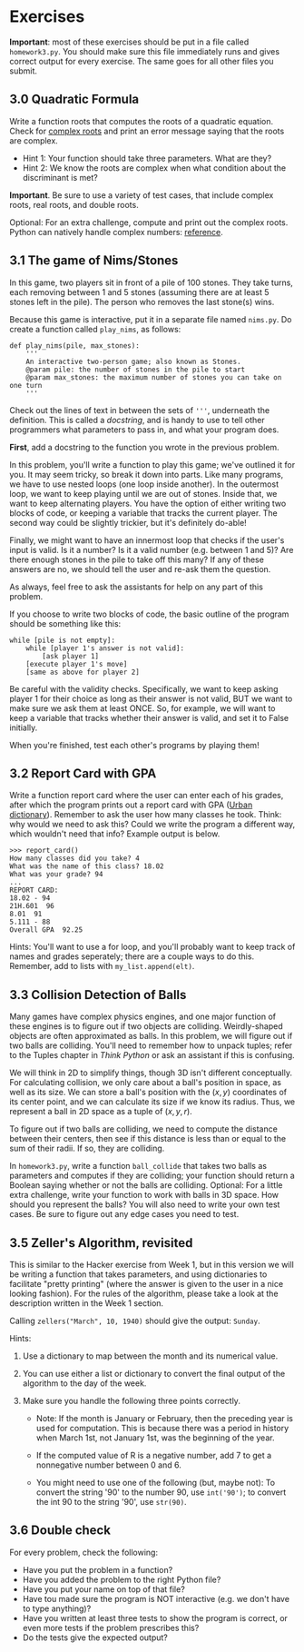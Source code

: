 # Exercises

**Important**: most of these exercises should be put in a file called
`homework3.py`. You should make sure this file immediately runs and gives
correct output for every exercise. The same goes for all other files you
submit.

## 3.0 Quadratic Formula

Write a function roots that computes the roots of a quadratic equation. Check
for [complex roots] and print an error message saying that the roots are
complex.

[complex roots]: http://en.wikipedia.org/wiki/Square_root#Square_roots_of_negative_and_complex_numbers

* Hint 1: Your function should take three parameters. What are they?
* Hint 2: We know the roots are complex when what condition about the
  discriminant is met?

**Important**. Be sure to use a variety of test cases, that include complex
roots, real roots, and double roots.

Optional: For an extra challenge, compute and print out the complex roots.
Python can natively handle complex numbers: [reference].

[reference]: http://infohost.nmt.edu/tcc/help/pubs/python/web/complex-type.html

## 3.1 The game of Nims/Stones

In this game, two players sit in front of a pile of 100 stones. They take
turns, each removing between 1 and 5 stones (assuming there are at least 5
stones left in the pile). The person who removes the last stone(s) wins.

Because this game is interactive, put it in a separate file named `nims.py`.
Do create a function called `play_nims`, as follows:

	def play_nims(pile, max_stones):
		'''
		An interactive two-person game; also known as Stones.
		@param pile: the number of stones in the pile to start
		@param max_stones: the maximum number of stones you can take on one turn
		'''

Check out the lines of text in between the sets of `'''`, underneath the
definition. This is called a *docstring*, and is handy to use to tell other
programmers what parameters to pass in, and what your program does.

**First**, add a docstring to the function you wrote in the previous problem.

In this problem, you'll write a function to play this game; we've outlined it
for you. It may seem tricky, so break it down into parts. Like many programs,
we have to use nested loops (one loop inside another). In the outermost loop,
we want to keep playing until we are out of stones. Inside that, we want to
keep alternating players. You have the option of either writing two blocks of
code, or keeping a variable that tracks the current player. The second way
could be slightly trickier, but it's definitely do-able!

Finally, we might want to have an innermost loop that checks if the user's
input is valid. Is it a number? Is it a valid number (e.g. between 1 and 5)?
Are there enough stones in the pile to take off this many? If any of these
answers are no, we should tell the user and re-ask them the question.

As always, feel free to ask the assistants for help on any part of this
problem.

If you choose to write two blocks of code, the basic outline of the program
should be something like this:

	while [pile is not empty]:
		while [player 1's answer is not valid]:
			[ask player 1]
		[execute player 1's move]
		[same as above for player 2]

Be careful with the validity checks. Specifically, we want to keep asking
player 1 for their choice as long as their answer is not valid, BUT we want to
make sure we ask them at least ONCE. So, for example, we will want to keep a
variable that tracks whether their answer is valid, and set it to False
initially.

When you're finished, test each other's programs by playing them!

## 3.2 Report Card with GPA

Write a function report card where the user can enter each of his grades,
after which the program prints out a report card with GPA ([Urban
dictionary]). Remember to ask the user how many classes he took. Think: why
would we need to ask this? Could we write the program a different way, which
wouldn't need that info? Example output is below.

[Urban dictionary]: http://www.urbandictionary.com/define.php?term=gpa

	>>> report_card()
	How many classes did you take? 4
	What was the name of this class? 18.02
	What was your grade? 94
	...
	REPORT CARD:
	18.02 - 94
	21H.601  96
	8.01  91
	5.111 - 88
	Overall GPA  92.25

Hints: You'll want to use a for loop, and you'll probably want to keep track
of names and grades seperately; there are a couple ways to do this. Remember,
add to lists with `my_list.append(elt)`.

## 3.3 Collision Detection of Balls

Many games have complex physics engines, and one major function of these
engines is to figure out if two objects are colliding. Weirdly-shaped objects
are often approximated as balls. In this problem, we will figure out if two
balls are colliding. You'll need to remember how to unpack tuples; refer to
the Tuples chapter in *Think Python* or ask an assistant if this is confusing.

We will think in 2D to simplify things, though 3D isn't different
conceptually. For calculating collision, we only care about a ball's position
in space, as well as its size. We can store a ball's position with the $(x,y)$
coordinates of its center point, and we can calculate its size if we know its
radius. Thus, we represent a ball in 2D space as a tuple of $(x, y, r)$.

To figure out if two balls are colliding, we need to compute the distance
between their centers, then see if this distance is less than or equal to the
sum of their radii. If so, they are colliding.

In `homework3.py`, write a function `ball_collide` that takes two balls as
parameters and computes if they are colliding; your function should return a
Boolean saying whether or not the balls are colliding. Optional: For a little
extra challenge, write your function to work with balls in 3D space. How
should you represent the balls? You will also need to write your own test
cases. Be sure to figure out any edge cases you need to test.

## 3.5 Zeller's Algorithm, revisited

This is similar to the Hacker exercise from Week 1, but in this version we
will be writing a function that takes parameters, and using dictionaries to
facilitate "pretty printing" (where the answer is given to the user in a nice
looking fashion). For the rules of the algorithm, please take a look at the
description written in the Week 1 section.

Calling `zellers("March", 10, 1940)` should give the output: `Sunday`.

Hints:

1. Use a dictionary to map between the month and its numerical value.

2. You can use either a list or dictionary to convert the final output of the
   algorithm to the day of the week.

3. Make sure you handle the following three points correctly.

   * Note: If the month is January or February, then the preceding year is
     used for computation. This is because there was a period in history when
     March 1st, not January 1st, was the beginning of the year.

   * If the computed value of R is a negative number, add 7 to get a
     nonnegative number between 0 and 6.

   * You might need to use one of the following (but, maybe not): To convert
     the string '90' to the number 90, use `int('90')`; to convert the int 90 to
     the string '90', use `str(90)`.

## 3.6 Double check

For every problem, check the following:

* Have you put the problem in a function?
* Have you added the problem to the right Python file?
* Have you put your name on top of that file?
* Have tou made sure the program is NOT interactive (e.g. we don't have to type anything)?
* Have you written at least three tests to show the program is correct, or even more tests if the problem prescribes this?
* Do the tests give the expected output?
